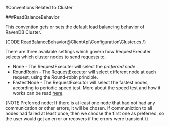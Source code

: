 ﻿#Conventions Related to Cluster

###ReadBalanceBehavior

This convention gets or sets the default load balancing behavior of RavenDB Cluster.

{CODE ReadBalanceBehavior@ClientApi\Configuration\Cluster.cs /}

There are three available settings which govern how RequestExecuter selects which cluster nodes to send requests to.

 * None - The RequestExecuter will select the _preferred node_ .
 * RoundRobin - The RequestExecuter will select different node at each request, using the Round-robin principle.
 * FastestNode - The RequestExecutor will select the fastest nodes, according to periodic speed test. More about the speed test and how it works can be read [here](../../../client-api/cluster/speed-test).

{NOTE Preferred node: If there is at least one node that had not had any communication or other errors, it will be chosen. If communiction to all nodes had failed at least once, then we choose the first one as preferred, so the user would get an error or recovers if the errors were transient./}
